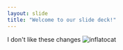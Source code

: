 ```yaml
---
layout: slide
title: "Welcome to our slide deck!"
---
```

I don't like these changes 
![inflatocat](https://octodex.github.com/images/jenktocat.jpg)


